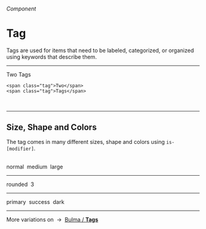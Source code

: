 <h6 class="subtitle is-5 has-text-grey">Component</h6><h1 class="title is-serif is-1 has-text-weight-bold">Tag</h1>
<p class="subtitle is-5">
    <span class="has-text-weight-semibold">Tags</span> are used for items that need to be labeled, categorized, or organized using keywords that describe them.
</p>

<hr class="is-large is-visible">

<div class="box is-well is-large is-marginless">
    <span class="tag">Two</span>
    <span class="tag">Tags</span>
</div>

    <span class="tag">Two</span>
    <span class="tag">Tags</span>
<br>


<hr class="is-visible is-large">

<h2 class="title is-4">Size, Shape and Colors</h2>

The tag comes in many different sizes, shape and colors using `is-[modifier]`.

<br>

<div class="box is-well is-large">
    <span class="tag">normal</span>&nbsp;
    <span class="tag is-medium">medium</span>&nbsp;
    <span class="tag is-large">large</span>
    <hr class="is-smaller">
    <span class="tag is-rounded">rounded</span>&nbsp;
    <span class="tag is-rounded is-danger has-text-weight-semibold">3</span>
    <hr class="is-smaller">
    <span class="tag is-primary">primary</span>&nbsp;
    <span class="tag is-success">success</span>&nbsp;
    <span class="tag is-dark">dark</span>
</div>

<hr>

<div class="box is-bordered">
    More variations on &nbsp;→&nbsp; <a href="http://bulma.io/documentation/elements/tag/" target="blank">Bulma / <strong>Tags</strong></a>
</div>
